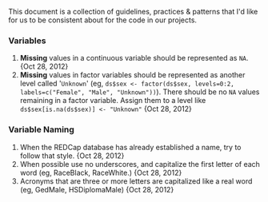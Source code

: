This document is a collection of guidelines, practices & patterns that I'd like for us to be consistent about for the code in our projects.
 
### Variables
1. **Missing** values in a continuous variable should be represented as `NA`. {Oct 28, 2012}
1. **Missing** values in factor variables should be represented as another level called '`Unknown`' (eg, `ds$sex <- factor(ds$sex, levels=0:2, labels=c("Female", "Male", "Unknown"))`).  There should be no `NA` values remaining in a factor variable.  Assign them to a level like `ds$sex[is.na(ds$sex)] <- "Unknown"` {Oct 28, 2012}

### Variable Naming
1. When the REDCap database has already established a name, try to follow that style. {Oct 28, 2012}
1. When possible use no underscores, and capitalize the first letter of each word (eg, RaceBlack, RaceWhite.) {Oct 28, 2012}
1. Acronyms that are three or more letters are capitalized like a real word (eg, GedMale, HSDiplomaMale) {Oct 28, 2012}
